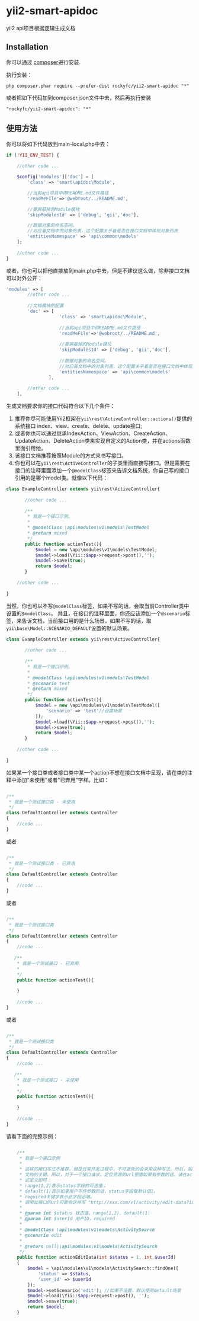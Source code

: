 # yii2-smart-apidoc
yii2 api项目根据逻辑生成文档

Installation
------------

你可以通过 [composer](http://getcomposer.org/download/)进行安装.

执行安装：

```
php composer.phar require --prefer-dist rockyfc/yii2-smart-apidoc "*"
```

或者把如下代码加到composer.json文件中去，然后再执行安装

```
"rockyfc/yii2-smart-apidoc": "*"
```



使用方法
-----

你可以将如下代码放到main-local.php中去：

```php
if (!YII_ENV_TEST) {
 
    //other code ...

    $config['modules']['doc'] = [
        'class' => 'smart\apidoc\Module',

        //当前api项目中得README.md文件路径
        'readMeFile'=>'@webroot/../README.md',

        //要屏蔽掉的Module模块
        'skipModulesId' => ['debug', 'gii','doc'],

        //数据对象的命名空间。
        //对应着文档中的对象列表，这个配置关乎着是否在接口文档中体现对象列表
        'entitiesNamespace' => 'api\common\models'
    ];
    
    //other code ...
}

```


或者，你也可以把他直接放到main.php中去，但是不建议这么做，除非接口文档可以对外公开：

```php
'modules' => [
        //other code ...
        
        //文档模块的配置
        'doc' => [
                    'class' => 'smart\apidoc\Module',
        
                    //当前api项目中得README.md文件路径
                    'readMeFile'=>'@webroot/../README.md',
        
                    //要屏蔽掉的Module模块
                    'skipModulesId' => ['debug', 'gii','doc'],
        
                    //数据对象的命名空间。
                    //对应着文档中的对象列表，这个配置关乎着是否在接口文档中体现对象列表
                    'entitiesNamespace' => 'api\common\models'
                ],
        
        //other code ...
    ],
```


生成文档要求你的接口代码符合以下几个条件：

1. 推荐你尽可能使用Yii2框架在`yii\rest\ActiveController::actions()`提供的系统接口 index、view、create、delete、update接口;
2. 或者你也可以通过继承IndexAction、ViewAction、CreateAction、UpdateAction、DeleteAction类来实现自定义的Action类，并在actions函数里面引用他。
3. 该接口文档推荐按照Module的方式来书写接口。
4. 你也可以在`yii\rest\ActiveController`的子类里面直接写接口。但是需要在接口的注释里面添加一个`@modelClass`标签来告诉文档系统，你自己写的接口引用的是哪个model类。就像以下代码：

```php
class ExampleController extends yii\rest\ActiveController{
        
       //other code ...
    
       /**
        * 我是一个接口示例。
        *
        * @modelClass \api\modules\v1\models\TestModel
        * @return mixed
        */
       public function actionTest(){
           $model = new \api\modules\v1\models\TestModel;
           $model->load(\Yii::$app->request->post(),'');
           $model->save(true);
           return $model;
       }
    
    //other code ...
    
}
```
当然，你也可以不写`@modelClass`标签，如果不写的话，会取当前Controller类中设置的`$modelClass`。
并且，在接口的注释里面，你还应该添加一个`@scenario`标签，来告诉文档，当前接口用的是什么场景，如果不写的话，取`yii\base\Model::SCENARIO_DEFAULT`设置的默认场景。
```php
class ExampleController extends yii\rest\ActiveController{
        
       //other code ...
    
       /**
        * 我是一个接口示例。
        *
        * @modelClass \api\modules\v1\models\TestModel 
        * @scenario test
        * @return mixed
        */
       public function actionTest(){
           $model = new \api\modules\v1\models\TestModel([
               'scenario' => 'test'//设置场景
           ]);
           $model->load(\Yii::$app->request->post(),'');
           $model->save(true);
           return $model;
       }
    
    //other code ...
    
}
```
如果某一个接口类或者接口类中某一个action不想在接口文档中呈现，请在类的注释中添加"未使用"或者"已弃用"字样。比如：

```php

/**
 * 我是一个测试接口类 - 未使用
 */
class DefaultController extends Controller
{
    //code ...
}

```
或者
```php

/**
 * 我是一个测试接口类 - 已弃用
 */
class DefaultController extends Controller
{
    //code ...
}

```

或者

```php

/**
 * 我是一个测试接口类
 */
class DefaultController extends Controller
{
    //code ...
    
   /**
    * 我是一个测试接口 - 已弃用
    * 
    */
    public function actionTest(){
    
    }
    
    //code ...
}

```
或者

```php

/**
 * 我是一个测试接口类
 */
class DefaultController extends Controller
{
    //code ...
    
   /**
    * 我是一个测试接口 - 未使用
    * 
    */
    public function actionTest(){
    
    }
    
    //code ...
}

```
请看下面的完整示例：
```php

    /**
     * 我是一个接口示例
     *
     * 这样的接口写法不推荐，但是日常开发过程中，不可避免的会采用这种写法，所以，如果遇到开发者自己开发action接口的话，注释内容便成了生成
     * 文档的关键。所以，对于一个接口请求，定位资源的url里面如果有参数的话，请在action函数添加上相应的参数，并且参数的注释内容按照如下格
     * 式定义即可：
     * range(1,2)表示status字段的可选值；
     * default(1)表示如果用户不传参数的话，status字段取默认值1。
     * required关键字表示此字段必填。
     * 调用此接口的url可能会这样写 "http://xxx.com/v1/activity/edit-data?id=xx&status=1"
     *
     * @param int $status 状态值，range(1,2)，default(1)
     * @param int $userId 用户ID，required
     *
     * @modelClass \api\modules\v1\models\ActivitySearch
     * @scenario edit
     *
     * @return null|\api\modules\v1\models\ActivitySearch
     */
    public function actionEditData(int $status = 1, int $userId)
    {
        $model = \api\modules\v1\models\ActivitySearch::findOne([
            'status' => $status,
            'user_id' => $userId
        ]);
        $model->setScenario('edit'); //如果不设置，默认使用default场景
        $model->load(\Yii::$app->request->post(), '');
        $model->save(true);
        return $model;
    }

```